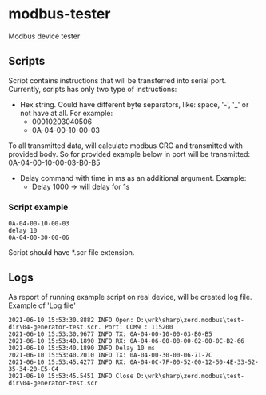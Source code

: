 # modbus-tester
Modbus device tester

## Scripts

Script contains instructions that will be transferred into serial port. 
Currently, scripts has only two type of instructions:

* Hex string. Could have different byte separators, like: space, '-', '_' or not have at all. For example:
  - 00010203040506 
  - 0A-04-00-10-00-03
  
To all transmitted data, will calculate modbus CRC and transmitted with provided body. So for provided example below in port will be transmitted: 0A-04-00-10-00-03-B0-B5
 
* Delay command with time in ms as an additional argument. Example:
  - Delay 1000 -> will delay for 1s
  
### Script example

```Script
0A-04-00-10-00-03
delay 10
0A-04-00-30-00-06
```

Script should have *.scr file extension. 

## Logs

As report of running example script on real device, will be created log file. 
Example of 'Log file'

```Log
2021-06-10 15:53:30.8882 INFO Open: D:\wrk\sharp\zerd.modbus\test-dir\04-generator-test.scr. Port: COM9 : 115200
2021-06-10 15:53:30.9677 INFO TX: 0A-04-00-10-00-03-B0-B5
2021-06-10 15:53:40.1890 INFO RX: 0A-04-06-00-00-00-02-00-0C-B2-66
2021-06-10 15:53:40.1890 INFO Delay 10 ms
2021-06-10 15:53:40.2010 INFO TX: 0A-04-00-30-00-06-71-7C
2021-06-10 15:53:45.4277 INFO RX: 0A-04-0C-7F-00-52-00-12-50-4E-33-52-35-34-20-E5-C4
2021-06-10 15:53:45.5451 INFO Close D:\wrk\sharp\zerd.modbus\test-dir\04-generator-test.scr
```
